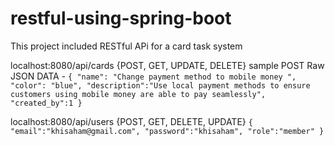 # restful-using-spring-boot
This project included RESTful APi for a card task system

localhost:8080/api/cards {POST, GET, UPDATE, DELETE}
     sample POST Raw JSON DATA - `{
    "name": "Change payment method to mobile money ",
    "color": "blue",
    "description":"Use local payment methods to ensure customers using mobile money are able to pay seamlessly",
    "created_by":1
}`

localhost:8080/api/users {POST, GET, DELETE, UPDATE}
    `{
    "email":"khisaham@gmail.com",
    "password":"khisaham",
    "role":"member"
}`